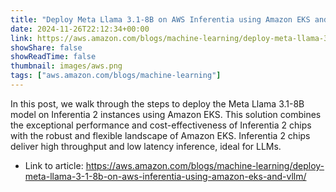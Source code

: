 ```yaml
---
title: "Deploy Meta Llama 3.1-8B on AWS Inferentia using Amazon EKS and vLLM"
date: 2024-11-26T22:12:34+00:00
link: https://aws.amazon.com/blogs/machine-learning/deploy-meta-llama-3-1-8b-on-aws-inferentia-using-amazon-eks-and-vllm/
showShare: false
showReadTime: false
thumbnail: images/aws.png
tags: ["aws.amazon.com/blogs/machine-learning"]
---
```

In this post, we walk through the steps to deploy the Meta Llama 3.1-8B model on Inferentia 2 instances using Amazon EKS. This solution combines the exceptional performance and cost-effectiveness of Inferentia 2 chips with the robust and flexible landscape of Amazon EKS. Inferentia 2 chips deliver high throughput and low latency inference, ideal for LLMs.

- Link to article: https://aws.amazon.com/blogs/machine-learning/deploy-meta-llama-3-1-8b-on-aws-inferentia-using-amazon-eks-and-vllm/